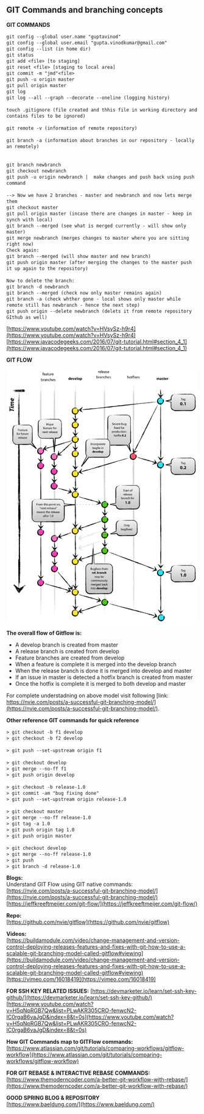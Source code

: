 ## GIT Commands and branching concepts

**GIT COMMANDS**
```
git config --global user.name "guptavinod"
git config --global user.email "gupta.vinodkumar@gmail.com"
git config --list (in home dir) 
git status
git add <file> [to staging]
git reset <file> [staging to local area]
git commit -m "jmd"<file>
git push -u origin master 
git pull origin master
git log
git log --all --graph --decorate --oneline (logging history)

touch .gitignore (file created and thhis file in working directory and contains files to be ignored)	

git remote -v (information of remote repository)

git branch -a (information about branches in our repository - locally an remotely)


git branch newbranch
git checkout newbranch 
git push -u origin newbranch |  make changes and push back using push command 

--> Now we have 2 branches - master and newbranch and now lets merge them
git checkout master 
git pull origin master (incase there are changes in master - keep in synch with local)
git branch --merged (see what is merged currently - will show only master)
git merge newbranch (merges changes to master where you are sitting right now)
Check again: 
git branch --merged (will show master and new branch)
git push origin master (after merging the changes to the master push it up again to the repository)
	
Now to delete the branch: 
git branch -d newbranch
git branch --merged (check now only master remains again)
git branch -a (check whther gone - local shows only master while remote still has newbranch - hence the next step) 
git push origin --delete newbranch (delets it from remote repository GIthub as well)
```
[https://www.youtube.com/watch?v=HVsySz-h9r4](https://www.youtube.com/watch?v=HVsySz-h9r4)  
[https://www.javacodegeeks.com/2016/07/git-tutorial.html#section_4_1](https://www.javacodegeeks.com/2016/07/git-tutorial.html#section_4_1)  


**GIT FLOW**

![Git branching model](images/git-model.png)	

**The overall flow of Gitflow is:** 
- A develop branch is created from master
- A release branch is created from develop
- Feature branches are created from develop
- When a feature is complete it is merged into the develop branch
- When the release branch is done it is merged into develop and master
- If an issue in master is detected a hotfix branch is created from master
- Once the hotfix is complete it is merged to both develop and master

For complete understadning on above model visit following [link: https://nvie.com/posts/a-successful-git-branching-model/](https://nvie.com/posts/a-successful-git-branching-model/).


**Other reference GIT commands for quick reference**
```
> git checkout -b f1 develop
> git checkout -b f2 develop

> git push --set-upstream origin f1

> git checkout develop
> git merge --no-ff f1
> git push origin develop

> git checkout -b release-1.0
> git commit -am "bug fixing done"
> git push --set-upstream origin release-1.0

> git checkout master
> git merge --no-ff release-1.0
> git tag -a 1.0
> git push origin tag 1.0
> git push origin master

> git checkout develop
> git merge --no-ff release-1.0
> git push
> git branch -d release-1.0

```

**Blogs:**   
Understand GIT Flow using GIT native commands:   
[https://nvie.com/posts/a-successful-git-branching-model/](https://nvie.com/posts/a-successful-git-branching-model/)  
[https://jeffkreeftmeijer.com/git-flow/](https://jeffkreeftmeijer.com/git-flow/)  

**Repo:**  
[https://github.com/nvie/gitflow](https://github.com/nvie/gitflow)

**Videos:**  
[https://buildamodule.com/video/change-management-and-version-control-deploying-releases-features-and-fixes-with-git-how-to-use-a-scalable-git-branching-model-called-gitflow#viewing](https://buildamodule.com/video/change-management-and-version-control-deploying-releases-features-and-fixes-with-git-how-to-use-a-scalable-git-branching-model-called-gitflow#viewing)  
[https://vimeo.com/16018419](https://vimeo.com/16018419)  

**FOR SSH KEY RELATED ISSUES:**
[https://devmarketer.io/learn/set-ssh-key-github/](https://devmarketer.io/learn/set-ssh-key-github/)  
[https://www.youtube.com/watch?v=H5qNpRGB7Qw&list=PLwAKR305CRO-fenwcN2-IC0rgaB6vaJgD&index=8&t=0s](https://www.youtube.com/watch?v=H5qNpRGB7Qw&list=PLwAKR305CRO-fenwcN2-IC0rgaB6vaJgD&index=8&t=0s)  

**How GIT Commands map to GITFlow commands:**   
[https://www.atlassian.com/git/tutorials/comparing-workflows/gitflow-workflow](https://www.atlassian.com/git/tutorials/comparing-workflows/gitflow-workflow)

**FOR GIT REBASE & INTERACTIVE REBASE COMMANDS:**  
[https://www.themoderncoder.com/a-better-git-workflow-with-rebase/](https://www.themoderncoder.com/a-better-git-workflow-with-rebase/)

**GOOD SPRING BLOG & REPOSITORY**  
[https://www.baeldung.com/](https://www.baeldung.com/)



